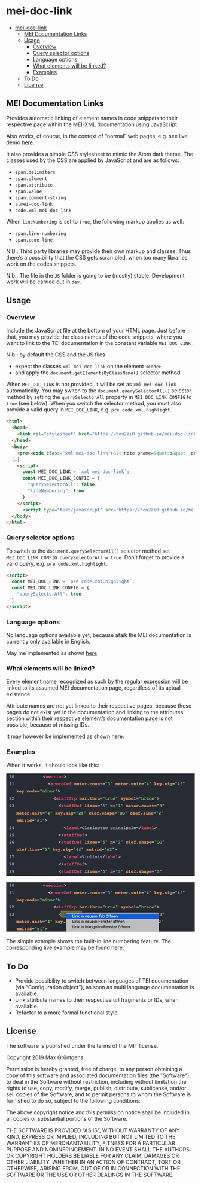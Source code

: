 # mei-doc-link

 <!-- TOC START min:1 max:3 link:true asterisk:false update:true -->
- [mei-doc-link](#mei-doc-link)
  - [MEI Documentation Links](#mei-documentation-links)
  - [Usage](#usage)
    - [Overview](#overview)
    - [Query selector options](#query-selector-options)
    - [Language options](#language-options)
    - [What elements will be linked?](#what-elements-will-be-linked)
    - [Examples](#examples)
  - [To Do](#to-do)
  - [License](#license)
<!-- TOC END -->



## MEI Documentation Links
Provides automatic linking of element names in code snippets to their respective page within the MEI-XML documentation using JavaScript.

Also works, of course, in the context of “normal” web pages, e.g. see live demo [here](https://hou2zi0.github.io/mei-doc-link/examples/example.html).

It also provides a simple CSS stylesheet to mimic the Atom dark theme. The classes used by the CSS are applied by JavaScript and are as follows:

* `span.delimiters`
* `span.element`
* `span.attribute`
* `span.value`
* `span.comment-string`
* `a.mei-doc-link`
* `code.xml.mei-doc-link`

When `lineNumbering` is set to `true`, the following markup applies as well:

* `span.line-numbering`
* `span.code-line`

N.B.: Third party libraries may provide their own markup and classes. Thus there’s a possibility that the CSS gets scrambled, when too many libraries work on the codes snippets.

N.b.: The file in the `JS` folder is going to be (mostly) stable. Development work will be carried out in `dev`.

## Usage
### Overview
Include the JavaScript file at the bottom of your HTML page.  Just before that, you may provide the class names of the code snippets, where you want to link to the TEI documentation in the constant variable `MEI_DOC_LINK` .

N.b.: by default the CSS and the JS files
* expect the classes `xml mei-doc-link` on the element `<code>`
* and apply the `document.getElementsByClassName()` selector method.

When `MEI_DOC_LINK` is not provided, it will be  set as `xml mei-doc-link` automatically. You may switch to the `document.querySelectorAll()` selector method by setting the `querySelectorAll` property in `MEI_DOC_LINK_CONFIG` to `true` (see below). When you switch the selector method, you must also provide a valid query in `MEI_DOC_LINK`, e.g. `pre code.xml.highlight`.

```html
<html>
  <head>
    <link rel="stylesheet" href="https://hou2zi0.github.io/mei-doc-link/CSS/mei-documentation-links.css" />
  </head>
  <body>
    <pre><code class="xml mei-doc-link">&lt;note pname=&quot;b&quot; oct=&quot;4&quot; dur=&quot;8&quot; xml:id=&quot;m259_s1_n1&quot; artic=&quot;acc&quot;/&gt;</code></pre>
  […]
    <script>
      const MEI_DOC_LINK = `xml mei-doc-link`;
      const MEI_DOC_LINK_CONFIG = {
        "querySelectorAll": false,
        "lineNumbering": true
      }
    </script>
      <script type="text/javascript" src="https://hou2zi0.github.io/mei-doc-link/JS/mei-documentation-links.js"></script>
  </body>
</html>
```

### Query selector options

To switch to the `document.querySelectorAll()` selector method set `MEI_DOC_LINK_CONFIG.querySelectorAll = true`. Don’t forget to provide a valid query, e.g. `pre code.xml.highlight`.

```html
<script>
  const MEI_DOC_LINK = `pre code.xml.highlight`;
  const MEI_DOC_LINK_CONFIG = {
    "querySelectorAll": true
  }
</script>
```

### Language options

No language options available yet, because afaik the MEI documentation is currently only available in English.

May me implemented as shown [here](https://github.com/hou2zi0/tei-doc-link#language-options).


### What elements will be linked?

Every element name recognized as such by the regular expression will be linked to its assumed MEI documentation page, regardless of its actual existence.

Attribute names are not yet linked to their respective pages, because these pages do not exist yet in the documentation and linking to the attributes section within their respective element’s documentation page is not possible, because of missing IDs.

It may however be implemented as shown [here](https://github.com/hou2zi0/tei-doc-link#what-elements-and-attributes-will-be-linked).


### Examples

When it works, it should look like this:

![Code Snippet with links to MEI documentation and dark theme](data/img/Abb_1.png)

![Link from element name to MEI documentation](data/img/Abb_2.png)

The simple example shows the built-in line numbering feature.  The corresponding live example may be found  [here](https://hou2zi0.github.io/mei-doc-link/examples/example.html).

## To Do

* Provide possibility to switch between languages of TEI documentation (via “Configuration object”), as soon as  multi language documentation is available.
* Link attribute names to their respective url fragments or IDs, when available.
* Refactor to a more formal functional style.

## License

The software is published under the terms of the MIT license.

Copyright 2019 Max Grüntgens

Permission is hereby granted, free of charge, to any person obtaining a copy of this software and associated documentation files (the "Software"), to deal in the Software without restriction, including without limitation the rights to use, copy, modify, merge, publish, distribute, sublicense, and/or sell copies of the Software, and to permit persons to whom the Software is furnished to do so, subject to the following conditions:

The above copyright notice and this permission notice shall be included in all copies or substantial portions of the Software.

THE SOFTWARE IS PROVIDED “AS IS”, WITHOUT WARRANTY OF ANY KIND, EXPRESS OR IMPLIED, INCLUDING BUT NOT LIMITED TO THE WARRANTIES OF MERCHANTABILITY, FITNESS FOR A PARTICULAR PURPOSE AND NONINFRINGEMENT. IN NO EVENT SHALL THE AUTHORS OR COPYRIGHT HOLDERS BE LIABLE FOR ANY CLAIM, DAMAGES OR OTHER LIABILITY, WHETHER IN AN ACTION OF CONTRACT, TORT OR OTHERWISE, ARISING FROM, OUT OF OR IN CONNECTION WITH THE SOFTWARE OR THE USE OR OTHER DEALINGS IN THE SOFTWARE.
